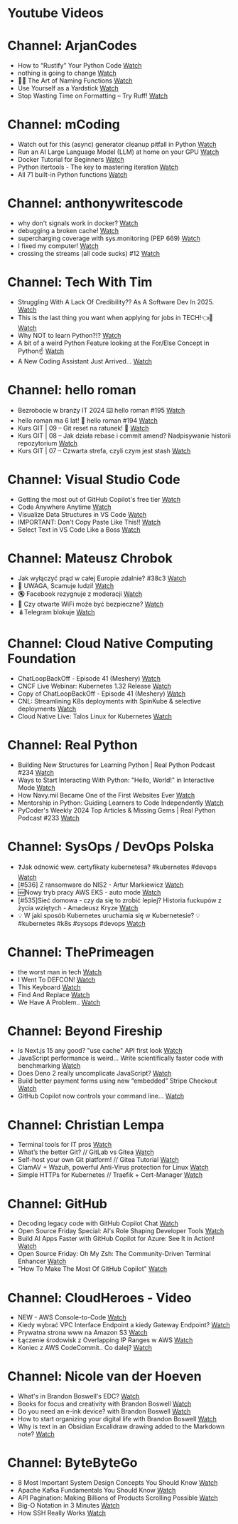 
Youtube Videos
==============

# Channel: ArjanCodes
  
 - How to “Rustify” Your Python Code  [Watch](https://youtu.be/jKLJFwNSv28)  
 - nothing is going to change  [Watch](https://youtu.be/E66tBbIf1nE)  
 - ✍🏻 The Art of Naming Functions  [Watch](https://youtu.be/PyXRt_nuY80)  
 - Use Yourself as a Yardstick  [Watch](https://youtu.be/qBbmhIs_Tgo)  
 - Stop Wasting Time on Formatting – Try Ruff!  [Watch](https://youtu.be/QihjFTSdzqM)
# Channel: mCoding
  
 - Watch out for this (async) generator cleanup pitfall in Python  [Watch](https://youtu.be/N56Jrqc7SBk)  
 - Run an AI Large Language Model (LLM) at home on your GPU  [Watch](https://youtu.be/RejIVgfER-4)  
 - Docker Tutorial for Beginners  [Watch](https://youtu.be/b0HMimUb4f0)  
 - Python itertools - The key to mastering iteration  [Watch](https://youtu.be/1p7xa_BHYDs)  
 - All 71 built-in Python functions  [Watch](https://youtu.be/7Qu_KXc7xSI)
# Channel: anthonywritescode
  
 - why don't signals work in docker?  [Watch](https://youtu.be/0pQxONR73f8)  
 - debugging a broken cache!  [Watch](https://youtu.be/bhUk7Vog108)  
 - supercharging coverage with sys.monitoring (PEP 669)  [Watch](https://youtu.be/_JwwSVPg9RI)  
 - I fixed my computer!  [Watch](https://youtu.be/mUir3YYBudI)  
 - crossing the streams (all code sucks) #12  [Watch](https://youtu.be/bOKt0DnttxI)
# Channel: Tech With Tim
  
 - Struggling With A Lack Of Credibility?? As A Software Dev In 2025.  [Watch](https://youtu.be/clDBdAFvIUk)  
 - This is the last thing you want when applying for jobs in TECH!👈🤫  [Watch](https://youtu.be/zFuANDkCtI4)  
 - Why NOT to learn Python?!?  [Watch](https://youtu.be/hV50TGITzaM)  
 - A bit of a weird Python Feature looking at the For/Else Concept in Python☝  [Watch](https://youtu.be/ZIFgyM558nU)  
 - A New Coding Assistant Just Arrived...  [Watch](https://youtu.be/becL7_JrHSo)
# Channel: hello roman
  
 - Bezrobocie w branży IT 2024 ⌨️ hello roman #195  [Watch](https://youtu.be/3A0h9uNj0Z4)  
 - hello roman ma 6 lat!  🎉  hello roman #194  [Watch](https://youtu.be/2VcweF4sVRE)  
 - Kurs GIT | 09 – Git reset na ratunek! 🛟  [Watch](https://youtu.be/vri36csppEY)  
 - Kurs GIT | 08 – Jak działa rebase i commit amend? Nadpisywanie historii repozytorium  [Watch](https://youtu.be/4GKI4Gz97TE)  
 - Kurs GIT | 07 – Czwarta strefa, czyli czym jest stash  [Watch](https://youtu.be/T9n2tF60cY0)
# Channel: Visual Studio Code
  
 - Getting the most out of GitHub Copilot's free tier  [Watch](https://youtu.be/z7JVTxiVcNk)  
 - Code Anywhere Anytime  [Watch](https://youtu.be/xhyj_M-pLD8)  
 - Visualize Data Structures in VS Code  [Watch](https://youtu.be/3O6BFlOiFRg)  
 - IMPORTANT: Don't Copy Paste Like This!!  [Watch](https://youtu.be/aG_86XkrGqY)  
 - Select Text in VS Code Like a Boss  [Watch](https://youtu.be/cLxrXSrYTKs)
# Channel: Mateusz Chrobok
  
 - Jak wyłączyć prąd w całej Europie zdalnie? #38c3  [Watch](https://youtu.be/FriWxGEZ0y0)  
 - 💸 UWAGA, Scamuje ludzi!  [Watch](https://youtu.be/yr58N33MLGQ)  
 - 🔇 Facebook rezygnuje z moderacji  [Watch](https://youtu.be/7dz3kttAnl4)  
 - 📡 Czy otwarte WiFi może być bezpieczne?  [Watch](https://youtu.be/DKDzjWyDQqM)  
 - 🪆Telegram blokuje  [Watch](https://youtu.be/XoJEjDSqx2c)
# Channel: Cloud Native Computing Foundation
  
 - ChatLoopBackOff - Episode 41 (Meshery)  [Watch](https://youtu.be/d2E4qDd3_Aw)  
 - CNCF Live Webinar: Kubernetes 1.32 Release  [Watch](https://youtu.be/xf1nCvmVnhE)  
 - Copy of ChatLoopBackOff - Episode 41 (Meshery)  [Watch](https://youtu.be/ZAQnMn2eTlU)  
 - CNL: Streamlining K8s deployments with SpinKube & selective deployments  [Watch](https://youtu.be/Yl5JR1Xz0pA)  
 - Cloud Native Live: Talos Linux for Kubernetes  [Watch](https://youtu.be/9H5mihhi7UM)
# Channel: Real Python
  
 - Building New Structures for Learning Python | Real Python Podcast #234  [Watch](https://youtu.be/cXfZUUqpIuc)  
 - Ways to Start Interacting With Python: "Hello, World!" in Interactive Mode  [Watch](https://youtu.be/wcnYLsxJmLE)  
 - How Navy.mil Became One of the First Websites Ever  [Watch](https://youtu.be/vkM1RuQFTqQ)  
 - Mentorship in Python: Guiding Learners to Code Independently  [Watch](https://youtu.be/TatE5wahM-s)  
 - PyCoder's Weekly 2024 Top Articles & Missing Gems | Real Python Podcast #233  [Watch](https://youtu.be/jpSBxkuyh4o)
# Channel: SysOps / DevOps Polska
  
 - ❓Jak odnowić wew. certyfikaty kubernetesa? #kubernetes #devops  [Watch](https://youtu.be/OAWU41Jjhes)  
 - [#536] Z ransomware do NIS2 - Artur Markiewicz  [Watch](https://youtu.be/bwOI37RAWRU)  
 - 🆕Nowy tryb pracy AWS EKS - auto mode  [Watch](https://youtu.be/jJGlJ0h-P4E)  
 - [#535]Sieć domowa - czy da się to zrobić lepiej? Historia fuckupów z życia wziętych - Amadeusz Kryze  [Watch](https://youtu.be/10t-o_G_2VA)  
 - 💡 W jaki sposób Kubernetes uruchamia się w Kubernetesie? 💡#kubernetes #k8s #sysops #devops  [Watch](https://youtu.be/6_QYiZbJs7c)
# Channel: ThePrimeagen
  
 - the worst man in tech  [Watch](https://youtu.be/A_XGsAl-LqY)  
 - I Went To DEFCON!  [Watch](https://youtu.be/GwcFxTuMYmU)  
 - This Keyboard  [Watch](https://youtu.be/dhuX9t2j5Hc)  
 - Find And Replace  [Watch](https://youtu.be/v2a6Nv7RSd0)  
 - We Have A Problem..  [Watch](https://youtu.be/1-0r90bm6CE)
# Channel: Beyond Fireship
  
 - Is Next.js 15 any good? "use cache" API first look  [Watch](https://youtu.be/xWkozeculPo)  
 - JavaScript performance is weird... Write scientifically faster code with benchmarking  [Watch](https://youtu.be/_pWA4rbzvIg)  
 - Does Deno 2 really uncomplicate JavaScript?  [Watch](https://youtu.be/8IHhvkaVqVE)  
 - Build better payment forms using new “embedded” Stripe Checkout  [Watch](https://youtu.be/7WFXl4-aCxs)  
 - GitHub Copilot now controls your command line...  [Watch](https://youtu.be/P8MfgV9us4o)
# Channel: Christian Lempa
  
 - Terminal tools for IT pros  [Watch](https://youtu.be/79rmEOrd5u8)  
 - What’s the better Git? // GitLab vs Gitea  [Watch](https://youtu.be/SpXAdOeE1YU)  
 - Self-host your own Git platform! // Gitea Tutorial  [Watch](https://youtu.be/Kg0ct2lBUVg)  
 - ClamAV + Wazuh, powerful Anti-Virus protection for Linux  [Watch](https://youtu.be/9e45TQ61H14)  
 - Simple HTTPs for Kubernetes // Traefik + Cert-Manager  [Watch](https://youtu.be/vJweuU6Qrgo)
# Channel: GitHub
  
 - Decoding legacy code with GitHub Copilot Chat  [Watch](https://youtu.be/XIXzU-5aYrw)  
 - Open Source Friday Special: AI's Role Shaping Developer Tools  [Watch](https://youtu.be/GURdeT4zNNU)  
 - Build AI Apps Faster with GitHub Copilot for Azure: See It in Action!  [Watch](https://youtu.be/BoA2HwQZWso)  
 - Open Source Friday: Oh My Zsh: The Community-Driven Terminal Enhancer  [Watch](https://youtu.be/a8Z4RS_E3dA)  
 - "How To Make The Most Of GitHub Copilot"  [Watch](https://youtu.be/mUFYfwzmxBU)
# Channel: CloudHeroes - Video
  
 - NEW - AWS Console-to-Code  [Watch](https://youtu.be/_usWUKodGy8)  
 - Kiedy wybrać VPC Interface Endpoint a kiedy Gateway Endpoint?  [Watch](https://youtu.be/viF5pT-HReI)  
 - Prywatna strona www na Amazon S3  [Watch](https://youtu.be/483QNc4XXBc)  
 - Łączenie środowisk z Overlapping IP Ranges w AWS  [Watch](https://youtu.be/71qb57dMMFs)  
 - Koniec z AWS CodeCommit.. Co dalej?  [Watch](https://youtu.be/fkggBFBDOVk)
# Channel: Nicole van der Hoeven
  
 - What's in Brandon Boswell's EDC?  [Watch](https://youtu.be/Noswl0jCA4k)  
 - Books for focus and creativity with Brandon Boswell  [Watch](https://youtu.be/Ugc4U8Rx7RM)  
 - Do you need an e-ink device? with Brandon Boswell  [Watch](https://youtu.be/uUKPV6mWMFM)  
 - How to start organizing your digital life with Brandon Boswell  [Watch](https://youtu.be/Ykhyw3T3ICU)  
 - Why is text in an Obsidian Excalidraw drawing added to the Markdown note?  [Watch](https://youtu.be/HG5IuDIWHgY)
# Channel: ByteByteGo
  
 - 8 Most Important System Design Concepts You Should Know  [Watch](https://youtu.be/BTjxUS_PylA)  
 - Apache Kafka Fundamentals You Should Know  [Watch](https://youtu.be/-RDyEFvnTXI)  
 - API Pagination: Making Billions of Products Scrolling Possible  [Watch](https://youtu.be/14K_a2kKTxU)  
 - Big-O Notation in 3 Minutes  [Watch](https://youtu.be/x2CRZaN2xgM)  
 - How SSH Really Works  [Watch](https://youtu.be/rlMfRa7vfO8)